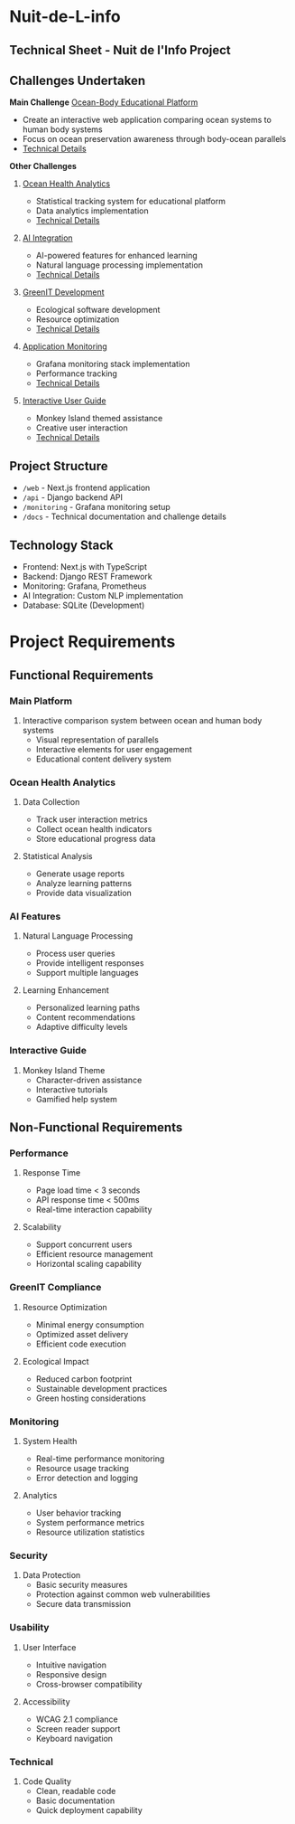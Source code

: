 # Nuit-de-L-info
## Technical Sheet - Nuit de l'Info Project

## Challenges Undertaken

**Main Challenge**
[Ocean-Body Educational Platform](https://www.nuitdelinfo.com/inscription/defis/174)
- Create an interactive web application comparing ocean systems to human body systems
- Focus on ocean preservation awareness through body-ocean parallels
- [Technical Details](docs/main-challenge.md)

**Other Challenges**

1. [Ocean Health Analytics](https://www.nuitdelinfo.com/inscription/defis/455)
   - Statistical tracking system for educational platform
   - Data analytics implementation
   - [Technical Details](docs/challange1.md)

2. [AI Integration](https://www.nuitdelinfo.com/inscription/defis/60)
   - AI-powered features for enhanced learning
   - Natural language processing implementation
   - [Technical Details](docs/challange2.md)

3. [GreenIT Development](https://www.nuitdelinfo.com/inscription/defis/436)
   - Ecological software development
   - Resource optimization
   - [Technical Details](docs/challange3.md)

4. [Application Monitoring](https://www.nuitdelinfo.com/inscription/defis/458)
   - Grafana monitoring stack implementation
   - Performance tracking
   - [Technical Details](docs/challange4.md)

5. [Interactive User Guide](https://www.nuitdelinfo.com/inscription/defis/432)
   - Monkey Island themed assistance
   - Creative user interaction
   - [Technical Details](docs/challange5.md)

## Project Structure
- `/web` - Next.js frontend application
- `/api` - Django backend API
- `/monitoring` - Grafana monitoring setup
- `/docs` - Technical documentation and challenge details

## Technology Stack
- Frontend: Next.js with TypeScript
- Backend: Django REST Framework
- Monitoring: Grafana, Prometheus
- AI Integration: Custom NLP implementation
- Database: SQLite (Development)

# Project Requirements

## Functional Requirements

### Main Platform
1. Interactive comparison system between ocean and human body systems
   - Visual representation of parallels
   - Interactive elements for user engagement
   - Educational content delivery system

### Ocean Health Analytics
1. Data Collection
   - Track user interaction metrics
   - Collect ocean health indicators
   - Store educational progress data

2. Statistical Analysis
   - Generate usage reports
   - Analyze learning patterns
   - Provide data visualization

### AI Features
1. Natural Language Processing
   - Process user queries
   - Provide intelligent responses
   - Support multiple languages

2. Learning Enhancement
   - Personalized learning paths
   - Content recommendations
   - Adaptive difficulty levels

### Interactive Guide
1. Monkey Island Theme
   - Character-driven assistance
   - Interactive tutorials
   - Gamified help system

## Non-Functional Requirements

### Performance
1. Response Time
   - Page load time < 3 seconds
   - API response time < 500ms
   - Real-time interaction capability

2. Scalability
   - Support concurrent users
   - Efficient resource management
   - Horizontal scaling capability

### GreenIT Compliance
1. Resource Optimization
   - Minimal energy consumption
   - Optimized asset delivery
   - Efficient code execution

2. Ecological Impact
   - Reduced carbon footprint
   - Sustainable development practices
   - Green hosting considerations

### Monitoring
1. System Health
   - Real-time performance monitoring
   - Resource usage tracking
   - Error detection and logging

2. Analytics
   - User behavior tracking
   - System performance metrics
   - Resource utilization statistics

### Security
1. Data Protection
   - Basic security measures
   - Protection against common web vulnerabilities
   - Secure data transmission

### Usability
1. User Interface
   - Intuitive navigation
   - Responsive design
   - Cross-browser compatibility

2. Accessibility
   - WCAG 2.1 compliance
   - Screen reader support
   - Keyboard navigation

### Technical
1. Code Quality
   - Clean, readable code
   - Basic documentation
   - Quick deployment capability
